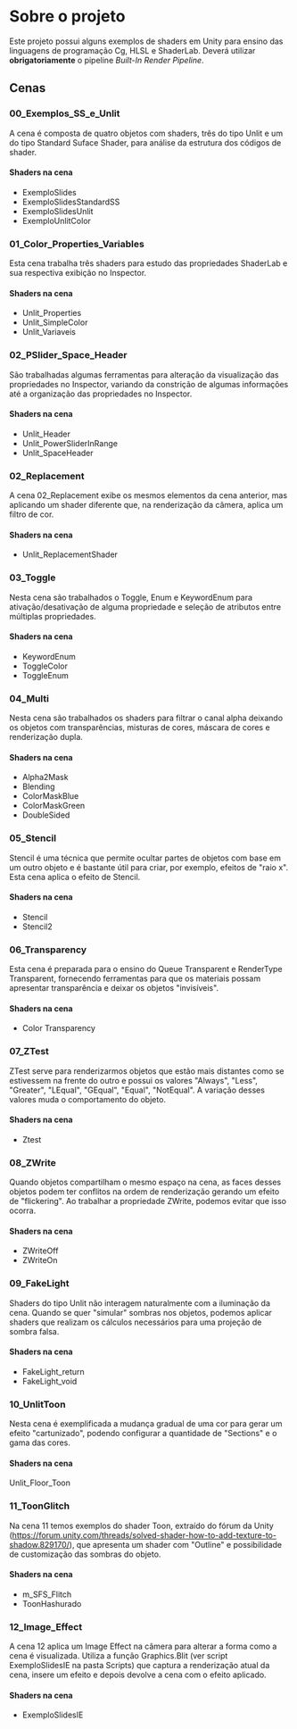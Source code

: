 # Sobre o projeto
Este projeto possui alguns exemplos de shaders em Unity para ensino das linguagens de programação Cg, HLSL e ShaderLab.
Deverá utilizar **obrigatoriamente** o pipeline _Built-In Render Pipeline_.

## Cenas
### 00_Exemplos_SS_e_Unlit
A cena é composta de quatro objetos com shaders, três do tipo Unlit e um do tipo Standard Suface Shader, para análise da estrutura dos códigos de shader.
#### Shaders na cena
- ExemploSlides
- ExemploSlidesStandardSS
- ExemploSlidesUnlit
- ExemploUnlitColor
### 01_Color_Properties_Variables
Esta cena trabalha três shaders para estudo das propriedades ShaderLab e sua respectiva exibição no Inspector.
#### Shaders na cena
- Unlit_Properties
- Unlit_SimpleColor
- Unlit_Variaveis
### 02_PSlider_Space_Header
São trabalhadas algumas ferramentas para alteração da visualização das propriedades no Inspector, variando da constrição de algumas informações até a organização das propriedades no Inspector.
#### Shaders na cena
- Unlit_Header
- Unlit_PowerSliderInRange
- Unlit_SpaceHeader
### 02_Replacement
A cena 02_Replacement exibe os mesmos elementos da cena anterior, mas aplicando um shader diferente que, na renderização da câmera, aplica um filtro de cor.
#### Shaders na cena
- Unlit_ReplacementShader
### 03_Toggle
Nesta cena são trabalhados o Toggle, Enum e KeywordEnum para ativação/desativação de alguma propriedade e seleção de atributos entre múltiplas propriedades.
#### Shaders na cena
- KeywordEnum
- ToggleColor
- ToggleEnum
### 04_Multi
Nesta cena são trabalhados os shaders para filtrar o canal alpha deixando os objetos com transparências, misturas de cores, máscara de cores e renderização dupla.
#### Shaders na cena
- Alpha2Mask
- Blending
- ColorMaskBlue
- ColorMaskGreen
- DoubleSided
### 05_Stencil
Stencil é uma técnica que permite ocultar partes de objetos com base em um outro objeto e é bastante útil para criar, por exemplo, efeitos de "raio x". Esta cena aplica o efeito de Stencil.
#### Shaders na cena
- Stencil
- Stencil2
### 06_Transparency
Esta cena é preparada para o ensino do Queue Transparent e RenderType Transparent, fornecendo ferramentas para que os materiais possam apresentar transparência e deixar os objetos "invisíveis".
#### Shaders na cena
- Color Transparency
### 07_ZTest
ZTest serve para renderizarmos objetos que estão mais distantes como se estivessem na frente do outro e possui os valores "Always", "Less", "Greater", "LEqual", "GEqual", "Equal", "NotEqual".
A variação desses valores muda o comportamento do objeto.
#### Shaders na cena
- Ztest
### 08_ZWrite
Quando objetos compartilham o mesmo espaço na cena, as faces desses objetos podem ter conflitos na ordem de renderização gerando um efeito de "flickering". Ao trabalhar a propriedade ZWrite, podemos evitar que isso ocorra.
#### Shaders na cena
- ZWriteOff
- ZWriteOn
### 09_FakeLight
Shaders do tipo Unlit não interagem naturalmente com a iluminação da cena. Quando se quer "simular" sombras nos objetos, podemos aplicar shaders que realizam os cálculos necessários para uma projeção de sombra falsa.
#### Shaders na cena
- FakeLight_return
- FakeLight_void
### 10_UnlitToon
Nesta cena é exemplificada a mudança gradual de uma cor para gerar um efeito "cartunizado", podendo configurar a quantidade de "Sections" e o gama das cores.
#### Shaders na cena
Unlit_Floor_Toon
### 11_ToonGlitch
Na cena 11 temos exemplos do shader Toon, extraído do fórum da Unity (https://forum.unity.com/threads/solved-shader-how-to-add-texture-to-shadow.829170/), que apresenta um shader com "Outline" e possibilidade de customização das sombras do objeto.
#### Shaders na cena
- m_SFS_Flitch
- ToonHashurado
### 12_Image_Effect
A cena 12 aplica um Image Effect na câmera para alterar a forma como a cena é visualizada. Utiliza a função Graphics.Blit (ver script ExemploSlidesIE na pasta Scripts) que captura a renderização atual da cena, insere um efeito e depois devolve a cena com o efeito aplicado.
#### Shaders na cena
- ExemploSlidesIE
